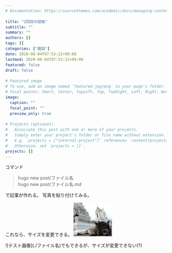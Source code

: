 ```yaml
---
# Documentation: https://sourcethemes.com/academic/docs/managing-content/

title: "2回目の投稿"
subtitle: ""
summary: ""
authors: []
tags: []
categories: ["雑談"]
date: 2020-08-04T07:53:22+09:00
lastmod: 2020-08-04T07:53:22+09:00
featured: false
draft: false

# Featured image
# To use, add an image named `featured.jpg/png` to your page's folder.
# Focal points: Smart, Center, TopLeft, Top, TopRight, Left, Right, BottomLeft, Bottom, BottomRight.
image:
  caption: ""
  focal_point: ""
  preview_only: true

# Projects (optional).
#   Associate this post with one or more of your projects.
#   Simply enter your project's folder or file name without extension.
#   E.g. `projects = ["internal-project"]` references `content/project/deep-learning/index.md`.
#   Otherwise, set `projects = []`.
projects: []
---
```

<i class="fab fa-linux" width = "20s"></i>

コマンド

> hugo new post/ファイル名  
> hugo new post/ファイル名.md

で記事が作れる。
写真を貼り付けてみる。

これなら、サイズを変更できる。
<img src="./avatar.jpg" width="120">


\!\[テスト画像\](./ファイル名)でもできるが、サイズが変更できない(?)